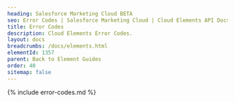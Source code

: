 ```yaml
---
heading: Salesforce Marketing Cloud BETA
seo: Error Codes | Salesforce Marketing Cloud | Cloud Elements API Docs
title: Error Codes
description: Cloud Elements Error Codes.
layout: docs
breadcrumbs: /docs/elements.html
elementId: 1357
parent: Back to Element Guides
order: 40
sitemap: false
---
```


{% include error-codes.md %}
